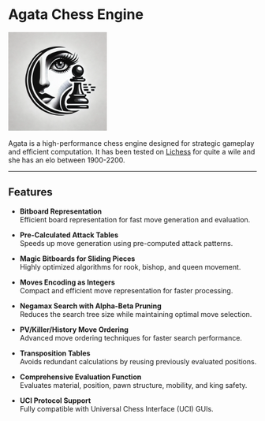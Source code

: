 # Agata Chess Engine  

<p align="left">
  <img src="agatalogo.jpg" alt="Agata Logo" width="200">
</p>

Agata is a high-performance chess engine designed for strategic gameplay and efficient computation. 
It has been tested on [Lichess](lichess.org) for quite a wile and she has an elo between 1900-2200. 

---

## Features  

- **Bitboard Representation**  
  Efficient board representation for fast move generation and evaluation.  

- **Pre-Calculated Attack Tables**  
  Speeds up move generation using pre-computed attack patterns.  

- **Magic Bitboards for Sliding Pieces**  
  Highly optimized algorithms for rook, bishop, and queen movement.  

- **Moves Encoding as Integers**  
  Compact and efficient move representation for faster processing.  

- **Negamax Search with Alpha-Beta Pruning**  
  Reduces the search tree size while maintaining optimal move selection.  

- **PV/Killer/History Move Ordering**  
  Advanced move ordering techniques for faster search performance.  

- **Transposition Tables**  
  Avoids redundant calculations by reusing previously evaluated positions.  

- **Comprehensive Evaluation Function**  
  Evaluates material, position, pawn structure, mobility, and king safety.  

- **UCI Protocol Support**  
  Fully compatible with Universal Chess Interface (UCI) GUIs.  

